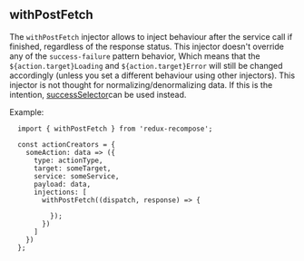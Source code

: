 ## withPostFetch

The `withPostFetch` injector allows to inject behaviour after the service call if finished, regardless of the response  status. This injector doesn't override any of the `success-failure` pattern behavior, Which means that the `${action.target}Loading` and `${action.target}Error` will still be changed accordingly (unless you set a different behaviour using other injectors). This injector is not thought for normalizing/denormalizing data. If this is the intention, [successSelector](../../middlewares/)can be used instead.

Example:

```
  import { withPostFetch } from 'redux-recompose';

  const actionCreators = {
    someAction: data => ({
      type: actionType,
      target: someTarget,
      service: someService,
      payload: data,
      injections: [
        withPostFetch((dispatch, response) => {

          });
        })
      ]
    })
  };
```

